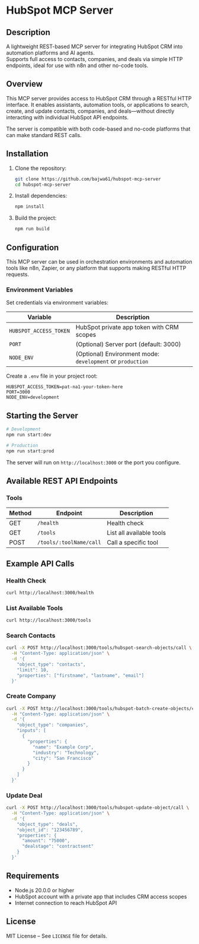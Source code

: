 # HubSpot MCP Server

## Description

A lightweight REST-based MCP server for integrating HubSpot CRM into automation platforms and AI agents.  
Supports full access to contacts, companies, and deals via simple HTTP endpoints, ideal for use with n8n and other no-code tools.

## Overview

This MCP server provides access to HubSpot CRM through a RESTful HTTP interface. It enables assistants, automation tools, or applications to search, create, and update contacts, companies, and deals—without directly interacting with individual HubSpot API endpoints.

The server is compatible with both code-based and no-code platforms that can make standard REST calls.

## Installation

1. Clone the repository:

   ```bash
   git clone https://github.com/bajwa61/hubspot-mcp-server
   cd hubspot-mcp-server
   ```

2. Install dependencies:

   ```bash
   npm install
   ```

3. Build the project:

   ```bash
   npm run build
   ```

## Configuration

This MCP server can be used in orchestration environments and automation tools like n8n, Zapier, or any platform that supports making RESTful HTTP requests.

### Environment Variables

Set credentials via environment variables:

| Variable               | Description                                          |
|------------------------|------------------------------------------------------|
| `HUBSPOT_ACCESS_TOKEN` | HubSpot private app token with CRM scopes            |
| `PORT`                 | (Optional) Server port (default: 3000)               |
| `NODE_ENV`             | (Optional) Environment mode: `development` or `production` |

Create a `.env` file in your project root:

```env
HUBSPOT_ACCESS_TOKEN=pat-na1-your-token-here
PORT=3000
NODE_ENV=development
```

## Starting the Server

```bash
# Development
npm run start:dev

# Production
npm run start:prod
```

The server will run on `http://localhost:3000` or the port you configure.

## Available REST API Endpoints

### Tools

| Method | Endpoint                         | Description                      |
|--------|----------------------------------|----------------------------------|
| GET    | `/health`                        | Health check                     |
| GET    | `/tools`                         | List all available tools         |
| POST   | `/tools/:toolName/call`          | Call a specific tool             |

## Example API Calls

### Health Check

```bash
curl http://localhost:3000/health
```

### List Available Tools

```bash
curl http://localhost:3000/tools
```

### Search Contacts

```bash
curl -X POST http://localhost:3000/tools/hubspot-search-objects/call \
  -H "Content-Type: application/json" \
  -d '{
    "object_type": "contacts",
    "limit": 10,
    "properties": ["firstname", "lastname", "email"]
  }'
```

### Create Company

```bash
curl -X POST http://localhost:3000/tools/hubspot-batch-create-objects/call \
  -H "Content-Type: application/json" \
  -d '{
    "object_type": "companies",
    "inputs": [
      {
        "properties": {
          "name": "Example Corp",
          "industry": "Technology",
          "city": "San Francisco"
        }
      }
    ]
  }'
```

### Update Deal

```bash
curl -X POST http://localhost:3000/tools/hubspot-update-object/call \
  -H "Content-Type: application/json" \
  -d '{
    "object_type": "deals",
    "object_id": "123456789",
    "properties": {
      "amount": "75000",
      "dealstage": "contractsent"
    }
  }'
```

## Requirements

- Node.js 20.0.0 or higher  
- HubSpot account with a private app that includes CRM access scopes  
- Internet connection to reach HubSpot API

## License

MIT License – See `LICENSE` file for details.
